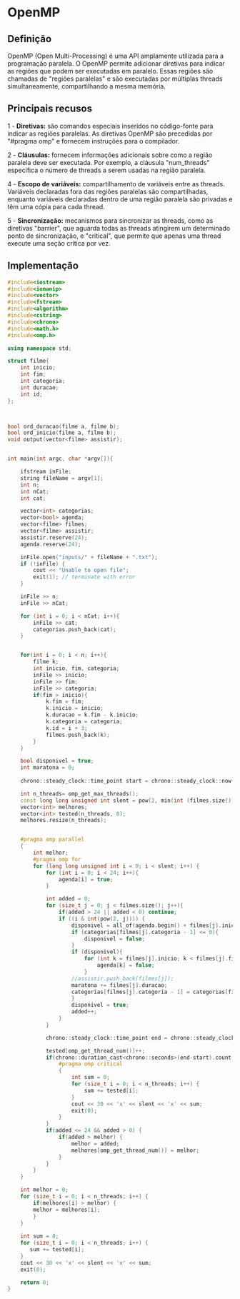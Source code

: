# OpenMP

## Definição

OpenMP (Open Multi-Processing) é uma API amplamente utilizada para a programação paralela. O OpenMP permite adicionar diretivas para indicar as regiões que podem ser executadas em paralelo. Essas regiões são chamadas de "regiões paralelas" e são executadas por múltiplas threads simultaneamente, compartilhando a mesma memória.

## Principais recusos

1 - __Diretivas:__ são comandos especiais inseridos no código-fonte para indicar as regiões paralelas. As diretivas OpenMP são precedidas por "#pragma omp" e fornecem instruções para o compilador.

2 - __Cláusulas:__ fornecem informações adicionais sobre como a região paralela deve ser executada. Por exemplo, a cláusula "num_threads" especifica o número de threads a serem usadas na região paralela.

4 - __Escopo de variáveis:__ compartilhamento de variáveis entre as threads. Variáveis declaradas fora das regiões paralelas são compartilhadas, enquanto variáveis declaradas dentro de uma região paralela são privadas e têm uma cópia para cada thread.

5 - __Sincronização:__ mecanismos para sincronizar as threads, como as diretivas "barrier", que aguarda todas as threads atingirem um determinado ponto de sincronização, e "critical", que permite que apenas uma thread execute uma seção crítica por vez.


## Implementação
``` cpp
#include<iostream>
#include<iomanip>
#include<vector>
#include<fstream>
#include<algorithm>
#include<cstring>
#include<chrono>
#include<math.h>
#include<omp.h>

using namespace std;

struct filme{
    int inicio;
    int fim;
    int categoria;
    int duracao;
    int id;
};



bool ord_duracao(filme a, filme b);
bool ord_inicio(filme a, filme b);
void output(vector<filme> assistir);


int main(int argc, char *argv[]){

    ifstream inFile;
    string fileName = argv[1]; 
    int n;
    int nCat;
    int cat;

    vector<int> categorias;
    vector<bool> agenda;
    vector<filme> filmes;
    vector<filme> assistir;
    assistir.reserve(24);
    agenda.reserve(24);

    inFile.open("inputs/" + fileName + ".txt");
    if (!inFile) {
        cout << "Unable to open file";
        exit(1); // terminate with error
    }

    inFile >> n;
    inFile >> nCat;

    for (int i = 0; i < nCat; i++){
        inFile >> cat;
        categorias.push_back(cat);
    }


    for(int i = 0; i < n; i++){
        filme k;
        int inicio, fim, categoria;
        inFile >> inicio;
        inFile >> fim;
        inFile >> categoria;
        if(fim > inicio){
            k.fim = fim;
            k.inicio = inicio;
            k.duracao = k.fim - k.inicio;
            k.categoria = categoria;
            k.id = i + 3;
            filmes.push_back(k);
        }        
    }

    bool disponivel = true;
    int maratona = 0;
    
    chrono::steady_clock::time_point start = chrono::steady_clock::now();

    int n_threads= omp_get_max_threads();
    const long long unsigned int slent = pow(2, min(int (filmes.size()), 50));
    vector<int> melhores;
    vector<int> tested(n_threads, 0);
    melhores.resize(n_threads);


    #pragma omp parallel
    {
        int melhor;
        #pragma omp for
        for (long long unsigned int i = 0; i < slent; i++) {
            for (int i = 0; i < 24; i++){
                agenda[i] = true;
            }

            int added = 0;
            for (size_t j = 0; j < filmes.size(); j++){
                if(added > 24 || added < 0) continue;
                if ((i & int(pow(2, j)))) {
                    disponivel = all_of(agenda.begin() + filmes[j].inicio, agenda.begin() + filmes[j].fim, [](bool b){ return b == true; });
                    if (categorias[filmes[j].categoria - 1] <= 0){
                        disponivel = false;
                    }
                    if (disponivel){
                        for (int k = filmes[j].inicio; k < filmes[j].fim; k++){
                            agenda[k] = false;
                        }
                    //assistir.push_back(filmes[j]);
                    maratona += filmes[j].duracao;
                    categorias[filmes[j].categoria - 1] = categorias[filmes[j].categoria - 1] - 1;  
                    }  
                    disponivel = true; 
                    added++;
                }
            }

            chrono::steady_clock::time_point end = chrono::steady_clock::now();

            tested[omp_get_thread_num()]++;
            if(chrono::duration_cast<chrono::seconds>(end-start).count() > 30) {
                #pragma omp critical
                {
                    int sum = 0;
                    for (size_t i = 0; i < n_threads; i++) {
                        sum += tested[i];
                    }
                    cout << 30 << 'x' << slent << 'x' << sum;
                    exit(0);
                }
            }
            if(added <= 24 && added > 0) {
                if(added > melhor) {
                    melhor = added;
                    melhores[omp_get_thread_num()] = melhor;
                }
            }
        }
    }

    int melhor = 0;
    for (size_t i = 0; i < n_threads; i++) {
        if(melhores[i] > melhor) {
        melhor = melhores[i];
        }
    }
    
    int sum = 0;
    for (size_t i = 0; i < n_threads; i++) {
       sum += tested[i];
    }
    cout << 30 << 'x' << slent << 'x' << sum;
    exit(0);

    return 0;
}
```